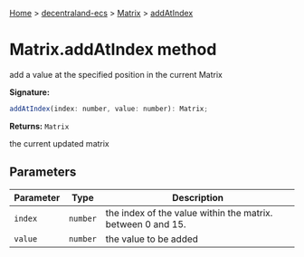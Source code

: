 [Home](./index) &gt; [decentraland-ecs](./decentraland-ecs.md) &gt; [Matrix](./decentraland-ecs.matrix.md) &gt; [addAtIndex](./decentraland-ecs.matrix.addatindex.md)

# Matrix.addAtIndex method

add a value at the specified position in the current Matrix

**Signature:**
```javascript
addAtIndex(index: number, value: number): Matrix;
```
**Returns:** `Matrix`

the current updated matrix

## Parameters

|  Parameter | Type | Description |
|  --- | --- | --- |
|  `index` | `number` | the index of the value within the matrix. between 0 and 15. |
|  `value` | `number` | the value to be added |

